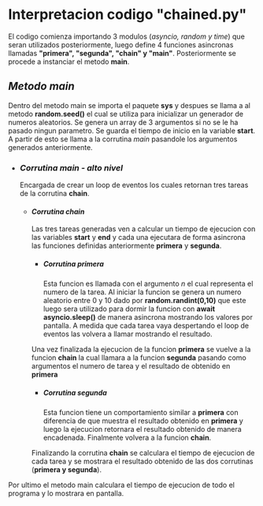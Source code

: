 # Interpretacion codigo "chained.py"

El codigo comienza importando 3 modulos (*asyncio, random y time*) que seran utilizados posteriormente, luego define 4 funciones asincronas llamadas **"primera", "segunda", "chain" y "main"**. Posteriormente se procede a instanciar el metodo **main**.

## *Metodo main*

Dentro del metodo main se importa el paquete **sys** y despues se llama a al metodo **random.seed()** el cual se utiliza para inicializar un generador de numeros aleatorios. Se genera un array de 3 argumentos si no se le ha pasado ningun parametro. Se guarda el tiempo de inicio en la variable **start**. A partir de esto se llama a la corrutina *main* pasandole los argumentos generados anteriormente.

* ### *Corrutina main - alto nivel*
    Encargada de crear un loop de eventos los cuales retornan tres tareas de la corrutina **chain**.

    * #### *Corrutina chain*
        Las tres tareas generadas ven a calcular un tiempo de ejecucion con las variables **start** y **end** y cada una ejecutara de forma asincrona las funciones definidas anteriormente **primera** y **segunda**.

        * ##### *Corrutina primera*
            Esta funcion es llamada con el argumento *n* el cual representa el numero de la tarea. Al iniciar la funcion se genera un numero aleatorio entre 0 y 10 dado por **random.randint(0,10)** que este luego sera utilizado para dormir la funcion con **await asyncio.sleep()** de manera asincrona mostrando los valores por pantalla. A medida que cada tarea vaya despertando el loop de eventos las volvera a llamar mostrando el resultado.

        Una vez finalizada la ejecucion de la funcion **primera** se vuelve a la funcion **chain** la cual llamara a la funcion **segunda** pasando como argumentos el numero de tarea y el resultado de obtenido en **primera**
        * ##### *Corrutina segunda*
            Esta funcion tiene un comportamiento similar a **primera** con diferencia de que muestra el resultado obtenido en **primera** y luego la ejecucion retornara el resultado obtenido de manera encadenada. Finalmente volvera a la funcion **chain**.

        Finalizando la corrutina **chain** se calculara el tiempo de ejecucion de cada tarea y se mostrara el resultado obtenido de las dos corrutinas (**primera y segunda**).

Por ultimo el metodo main calculara el tiempo de ejecucion de todo el programa y lo mostrara en pantalla.

